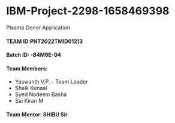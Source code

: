 # IBM-Project-2298-1658469398
Plasma Donor Application
#### TEAM ID:PNT2022TMID01213
#### Batch ID: -B4M6E-04
#### Team Members:
 - Yaswanth V.P. - Team Leader 
 - Shaik Kunaal 
 - Syed Nadeem Basha
 - Sai Kiran M 
#### Team Mentor: SHIBU Sir
